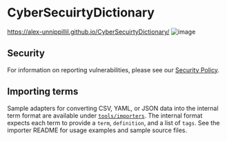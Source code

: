 # CyberSecuirtyDictionary
https://alex-unnippillil.github.io/CyberSecuirtyDictionary/
![image](https://github.com/Alex-Unnippillil/CyberSecuirtyDictionary/assets/24538548/c5a54c56-babb-485d-b01c-4fdfb186325b)

## Security
For information on reporting vulnerabilities, please see our [Security Policy](SECURITY.md).

## Importing terms

Sample adapters for converting CSV, YAML, or JSON data into the internal term
format are available under [`tools/importers`](tools/importers/). The internal
format expects each term to provide a `term`, `definition`, and a list of
`tags`. See the importer README for usage examples and sample source files.
